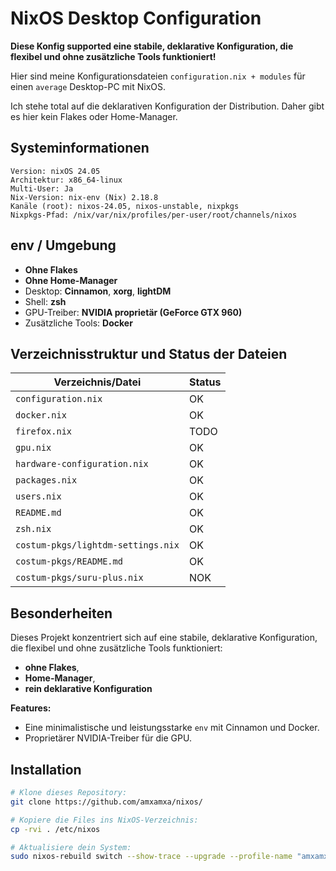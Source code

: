 # NixOS Desktop Configuration

**Diese Konfig supported eine stabile, deklarative Konfiguration, die flexibel und ohne zusätzliche Tools funktioniert!** 

Hier sind meine Konfigurationsdateien `configuration.nix + modules` für einen `average` Desktop-PC mit NixOS. 

Ich stehe total auf die deklarativen Konfiguration der Distribution. Daher gibt es hier kein Flakes oder Home-Manager.

## Systeminformationen

```
Version: nixOS 24.05  
Architektur: x86_64-linux  
Multi-User: Ja  
Nix-Version: nix-env (Nix) 2.18.8  
Kanäle (root): nixos-24.05, nixos-unstable, nixpkgs  
Nixpkgs-Pfad: /nix/var/nix/profiles/per-user/root/channels/nixos  
```

## env / Umgebung

- **Ohne Flakes**
- **Ohne Home-Manager**
- Desktop: **Cinnamon**, **xorg**, **lightDM**
- Shell: **zsh**
- GPU-Treiber: **NVIDIA proprietär (GeForce GTX 960)**
- Zusätzliche Tools: **Docker**

## Verzeichnisstruktur und Status der Dateien

| Verzeichnis/Datei                  | Status |
| ---------------------------------- | ------ |
| `configuration.nix`                | OK     |
| `docker.nix`                       | OK     |
| `firefox.nix`                      | TODO   |
| `gpu.nix`                          | OK     |
| `hardware-configuration.nix`       | OK     |
| `packages.nix`                     | OK     |
| `users.nix`                        | OK     |
| `README.md`                        | OK     |
| `zsh.nix`                          | OK     |
| `costum-pkgs/lightdm-settings.nix` | OK     |
| `costum-pkgs/README.md`            | OK     |
| `costum-pkgs/suru-plus.nix`        | NOK    |

## Besonderheiten

Dieses Projekt konzentriert sich auf eine stabile, deklarative Konfiguration,  die flexibel und ohne zusätzliche Tools funktioniert:

- **ohne Flakes**, 
- **Home-Manager**,  
- **rein deklarative Konfiguration**

**Features:**

- Eine minimalistische und leistungsstarke `env` mit Cinnamon und Docker.
- Proprietärer NVIDIA-Treiber für die GPU.

## Installation

```sh
# Klone dieses Repository:
git clone https://github.com/amxamxa/nixos/

# Kopiere die Files ins NixOS-Verzeichnis:
cp -rvi . /etc/nixos  

# Aktualisiere dein System:
sudo nixos-rebuild switch --show-trace --upgrade --profile-name "amxamx-github" -I nixos-config=/etc/nixos/configuration.nix
```


